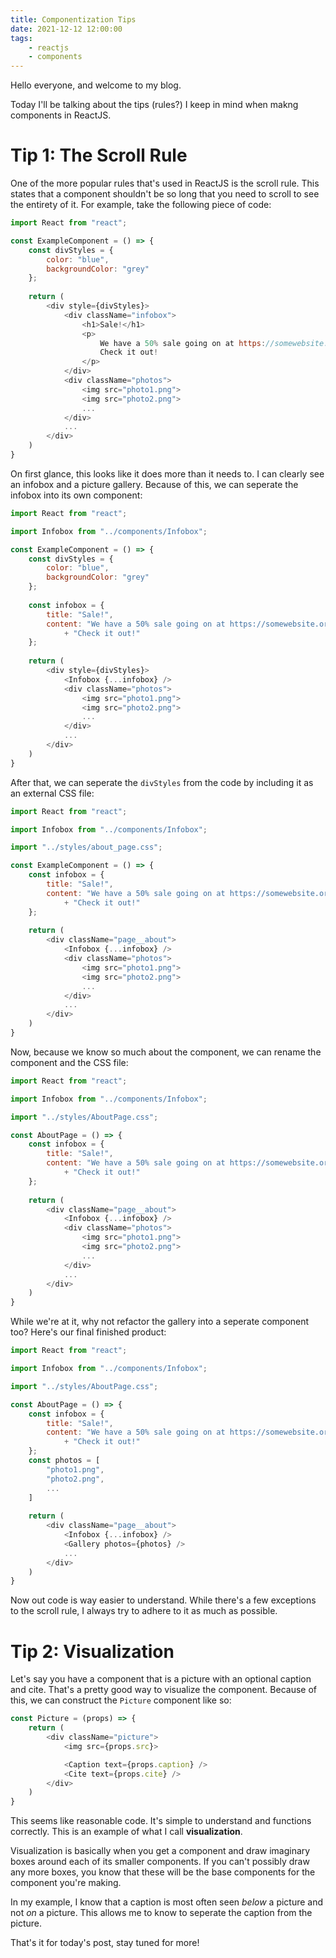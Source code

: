 ```yaml
---
title: Componentization Tips
date: 2021-12-12 12:00:00
tags:
    - reactjs
    - components
---
```


Hello everyone, and welcome to my blog.

Today I'll be talking about the tips (rules?) I keep in mind when makng components in ReactJS.

# Tip 1: The Scroll Rule

One of the  more popular rules that's used in ReactJS is the scroll rule. This states that a component shouldn't be so long that you need to scroll to see the entirety of it. For example, take the following piece of code:

```javascript
import React from "react";

const ExampleComponent = () => {
	const divStyles = {
		color: "blue",
		backgroundColor: "grey"
	};
	
	return (
		<div style={divStyles}>
			<div className="infobox">
				<h1>Sale!</h1>
				<p>
					We have a 50% sale going on at https://somewebsite.org. 
					Check it out!
				</p>
			</div>
			<div className="photos">
				<img src="photo1.png">
				<img src="photo2.png">
				...
			</div>
			...
		</div>
	)
}
```

On first glance, this looks like it does more than it needs to. I can clearly see an infobox and a picture gallery. Because of this, we can seperate the infobox into its own component:

```javascript
import React from "react";

import Infobox from "../components/Infobox";

const ExampleComponent = () => {
	const divStyles = {
		color: "blue",
		backgroundColor: "grey"
	};
	
	const infobox = {
		title: "Sale!",
		content: "We have a 50% sale going on at https://somewebsite.org."
			+ "Check it out!"
	};
	
	return (
		<div style={divStyles}>
			<Infobox {...infobox} />
			<div className="photos">
				<img src="photo1.png">
				<img src="photo2.png">
				...
			</div>
			...
		</div>
	)
}
```

After that, we can seperate the `divStyles` from the code by including it as an external CSS file:

```javascript
import React from "react";

import Infobox from "../components/Infobox";

import "../styles/about_page.css";

const ExampleComponent = () => {
	const infobox = {
		title: "Sale!",
		content: "We have a 50% sale going on at https://somewebsite.org."
			+ "Check it out!"
	};
	
	return (
		<div className="page__about">
			<Infobox {...infobox} />
			<div className="photos">
				<img src="photo1.png">
				<img src="photo2.png">
				...
			</div>
			...
		</div>
	)
}
```

Now, because we know so much about the component, we can rename the component and the CSS file:

```javascript
import React from "react";

import Infobox from "../components/Infobox";

import "../styles/AboutPage.css";

const AboutPage = () => {
	const infobox = {
		title: "Sale!",
		content: "We have a 50% sale going on at https://somewebsite.org."
			+ "Check it out!"
	};
	
	return (
		<div className="page__about">
			<Infobox {...infobox} />
			<div className="photos">
				<img src="photo1.png">
				<img src="photo2.png">
				...
			</div>
			...
		</div>
	)
}
```

While we're at it, why not refactor the gallery into a seperate component too? Here's our final finished product:

```javascript
import React from "react";

import Infobox from "../components/Infobox";

import "../styles/AboutPage.css";

const AboutPage = () => {
	const infobox = {
		title: "Sale!",
		content: "We have a 50% sale going on at https://somewebsite.org."
			+ "Check it out!"
	};
	const photos = [
		"photo1.png",
		"photo2.png",
		...
	]
	
	return (
		<div className="page__about">
			<Infobox {...infobox} />
			<Gallery photos={photos} />
			...
		</div>
	)
}
```

Now out code is way easier to understand. While there's a few exceptions to the scroll rule, I always try to adhere to it as much as possible.

# Tip 2: Visualization

Let's say you have a component that is a picture with an optional caption and cite. That's a pretty good way to visualize the component. Because of this, we can construct the `Picture` component like so:

```javascript
const Picture = (props) => {
	return (
		<div className="picture">
			<img src={props.src}>

			<Caption text={props.caption} />
			<Cite text={props.cite} />
		</div>
	)
}
```

This seems like reasonable code. It's simple to understand and functions correctly. This is an example of what I call **visualization**.

Visualization is basically when you get a  component and draw imaginary boxes around each of its smaller components. If you can't possibly draw any more boxes, you know that these will be the base components for the component you're making.

In my example, I know that a caption is most often seen *below* a picture and not *on* a picture. This allows me to know to seperate the caption from the picture.

That's it for today's post, stay tuned for more!

